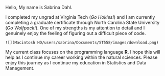 Hello, My name is Sabrina Dahl.  

I completed my ungrad at Virginia Tech (*Go Hokies!*) and I am currently completing a graduate certificate through North Carolina State University (*Go Wolfpack!*). One of my strengths is my attention to detail and I genuinely enjoy the feeling of figuring out a difficult piece of code. 
```{r}
![](Macintosh HD/users/sabrina/Documents/ST558/images/download.png)
```
My current class focuses on the programming language **R**. I hope this will help as I continue my career working within the natural sciences. Please enjoy this journey as I continue my education in Statistics and Data Management.
